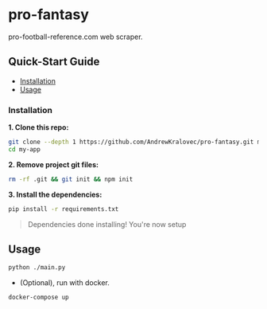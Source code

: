 # pro-fantasy
pro-football-reference.com web scraper. 

## Quick-Start Guide

- [Installation](#installation)
- [Usage](#usage)

### Installation

**1. Clone this repo:**

```sh
git clone --depth 1 https://github.com/AndrewKralovec/pro-fantasy.git my-app
cd my-app
```


**2. Remove project git files:**

```sh
rm -rf .git && git init && npm init
```


**3. Install the dependencies:**

```sh
pip install -r requirements.txt
```

> Dependencies done installing!
> You're now setup

## Usage
```sh
python ./main.py
```

- (Optional), run with docker. 
```sh
docker-compose up
```
